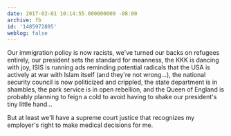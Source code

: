 ```yaml
---
date: 2017-02-01 10:14:55.000000000 -08:00
archive: fb
id: '1485972895'
weblog: false
---
```


Our immigration policy is now racists, we've turned our backs on refugees entirely, our president sets the standard for meanness, the KKK is dancing with joy, ISIS is running ads reminding potential radicals that the USA is actively at war with Islam itself (and they're not wrong...), the national security council is now politicized and crippled, the state department is in shambles, the park service is in open rebellion, and the Queen of England is probably planning to feign a cold to avoid having to shake our president's tiny little hand...

But at least we'll have a supreme court justice that recognizes my employer's right to make medical decisions for me.
